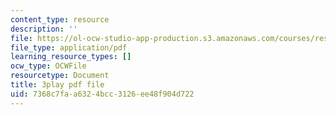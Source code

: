 ```yaml
---
content_type: resource
description: ''
file: https://ol-ocw-studio-app-production.s3.amazonaws.com/courses/res-9-003-brains-minds-and-machines-summer-course-summer-2015/7368c7faa6324bcc3126ee48f904d722_A4R2PQOHT2w.pdf
file_type: application/pdf
learning_resource_types: []
ocw_type: OCWFile
resourcetype: Document
title: 3play pdf file
uid: 7368c7fa-a632-4bcc-3126-ee48f904d722
---
```

